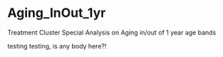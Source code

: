 # Aging_InOut_1yr
Treatment Cluster Special Analysis on Aging in/out of 1 year age bands



testing testing, is any body here?!
